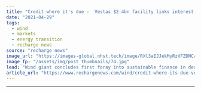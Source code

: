 ```yaml
---
title: "Credit where it's due -  Vestas $2.4bn facility links interest rate to green targets"
date: "2021-04-29"
tags: 
  - wind
  - markets
  - energy transition
  - recharge news
source: "recharge news"
image_url: "https://images-global.nhst.tech/image/RXl3aEJJekMyRzVFZDNCaXp4cGNNb2N3Si8yOC9pOWpFb2Q4RFhwV1lOaz0=/nhst/binary/7882dbad4d360895b7a7b74d20f8ed6f"
image_fp: "/assets/img/post_thumbnails/74.jpg"
lead: "Wind giant concludes first foray into sustainable finance in deal with range of major banks"
article_url: "https://www.rechargenews.com/wind/credit-where-its-due-vestas-2-4bn-facility-links-interest-rate-to-green-targets/2-1-1003055"
---
```


---
